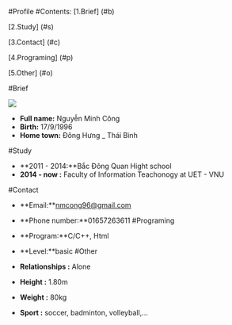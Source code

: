 #Profile
#Contents:
[1.Brief] (#b)

[2.Study] (#s)

[3.Contact] (#c)

[4.Programing] (#p)

[5.Other] (#o)

#Brief
<a name="#b"> </a>

<img src="http://i.imgur.com/ECdZuQT.jpg"> 

* **Full name:** Nguyễn Minh Công
* **Birth:** 17/9/1996
* **Home town:** Đông Hưng _ Thái Bình

#Study
<a name="#s"> </a>

 * **2011 - 2014:**Bắc Đông Quan Hight school
 * **2014 - now :** Faculty of Information Teachonogy at UET - VNU

#Contact
<a name="#c"> </a>

* **Email:**nmcong96@gmail.com
* **Phone number:**01657263611
#Programing
<a name="#p"> </a>

* **Program:**C/C++, Html
* **Level:**basic
#Other
<a name="#o"> </a>
 * **Relationships :** Alone
 * **Height :** 1.80m
 * **Weight :** 80kg
 * **Sport :** soccer, badminton, volleyball,... 
